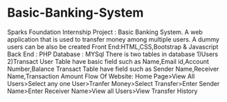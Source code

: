 # Basic-Banking-System
Sparks Foundation Internship Project : Basic Banking System. 
A web application that is used to transfer money among multiple users.
A dummy users can be also be created
Front End:HTML,CSS,Bootstrap & Javascript
Back End : PHP 
Database : MYSql
There is  two tables in database 
1)Users
2)Transact
User Table have basic field such as Name,Email id,Account Number,Balance
Transact Table have field such as Sender Name,Receiver Name,Transaction Amount
Flow Of Website:
Home Page>View All Users>Select any one User>Tranfer Money>Select Transfer>Enter Sender Name>Enter Receiver Name>View all Users>View Transfer History
